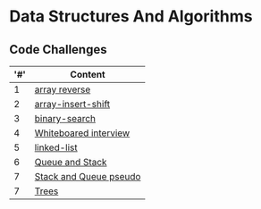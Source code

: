 # Data Structures And Algorithms

## Code Challenges

|'#' |  Content |
| ------------ | -------------|
| 1  | [array reverse](./array-reverse/README.md)|
| 2  | [array-insert-shift](./array-insert-shift/README.md)|
| 3  | [binary-search](./binary-search/README.md)|
| 4  | [Whiteboared interview](.)|
| 5  | [linked-list](./linked-list/README.md)|
| 6  | [Queue and Stack](./stack-and-queue/README.md)|
| 7  | [Stack and Queue pseudo](./stack-and-queue/Stack-and-Queue-pseudo/README.md)|
| 7  | [Trees](./trees/README.md)|













